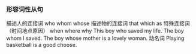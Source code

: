 ### 形容词性从句
描述人的连接词  who whom whose
描述物的连接词  that which as 
特殊连接词（时间地点原因） when where why
This boy who saved my life.
The boy whom I saved.
The boy whose mother is a lovely woman.
动名词   Playing basketball is a good choose.